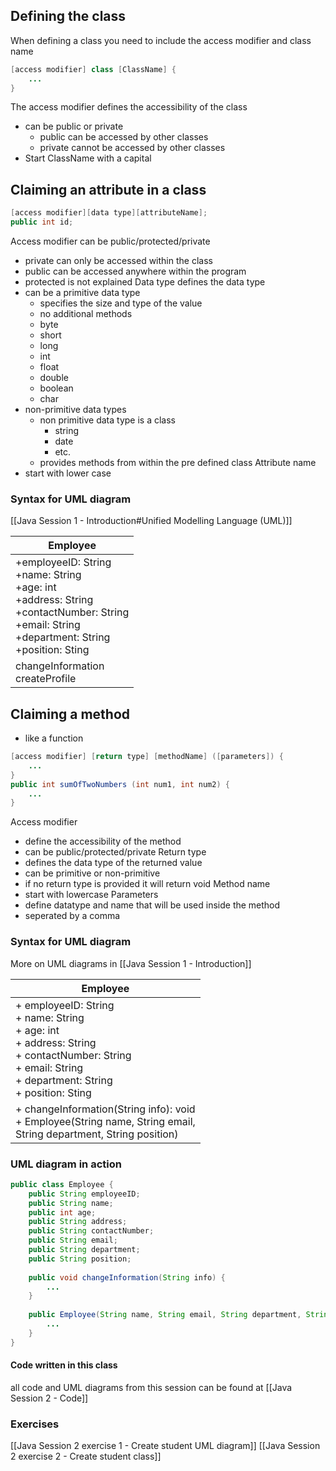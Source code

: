 ## Defining the class
When defining a class you need to include the access modifier and class name
```java
[access modifier] class [ClassName] {
	...
}
```
The access modifier defines the accessibility of the class
* can be public or private
	* public can be accessed by other classes
	* private cannot be accessed by other classes
* Start ClassName with a capital
## Claiming an attribute in a class
```java
[access modifier][data type][attributeName];
public int id;
```
Access modifier can be public/protected/private
* private can only be accessed within the class
* public can be accessed anywhere within the program
* protected is not explained
Data type defines the data type
* can be a primitive data type
	* specifies the size and type of the value
	* no additional methods
	* byte
	* short
	* long
	* int
	* float
	* double
	* boolean
	* char
* non-primitive data types
	* non primitive data type is a class
		* string 
		* date
		* etc.
	* provides methods from within the pre defined class
Attribute name
* start with lower case
### Syntax for UML diagram
[[Java Session 1 - Introduction#Unified Modelling Language (UML)]]




| Employee                                                                                                                                                     |
| ------------------------------------------------------------------------------------------------------------------------------------------------------------ |
| +employeeID: String<br>+name: String<br>+age: int<br>+address: String<br>+contactNumber: String<br>+email: String<br>+department: String<br>+position: Sting |
| changeInformation<br>createProfile                                                                                                                           |

## Claiming a method
* like a function
```java
[access modifier] [return type] [methodName] ([parameters]) {
	...
}
public int sumOfTwoNumbers (int num1, int num2) {
	...
}
```
Access modifier
* define the accessibility of the method
* can be public/protected/private
Return type
* defines the data type of the returned value
* can be primitive or non-primitive
* if no return type is provided it will return void
Method name
* start with lowercase
Parameters
* define datatype and name that will be used inside the method
* seperated by a comma
### Syntax for UML diagram
More on UML diagrams in [[Java Session 1 - Introduction]]

| Employee                                                                                                                                                             |
| -------------------------------------------------------------------------------------------------------------------------------------------------------------------- |
| + employeeID: String<br>+ name: String<br>+ age: int<br>+ address: String<br>+ contactNumber: String<br>+ email: String<br>+ department: String<br>+ position: Sting |
| + changeInformation(String info): void<br>+ Employee(String name, String email, <br>String department, String position)                                              |
### UML diagram in action
```java
public class Employee {
	public String employeeID;
	public String name;
	public int age;
	public String address;
	public String contactNumber;
	public String email;
	public String department;
	public String position;
	
	public void changeInformation(String info) {
		...
	}
	
	public Employee(String name, String email, String department, String position) {
		...
	}
}
```

#### Code written in this class
all code and UML diagrams from this session can be found at [[Java Session 2 - Code]]

### Exercises
[[Java Session 2 exercise 1 - Create student UML diagram]]
[[Java Session 2 exercise 2 - Create student class]]